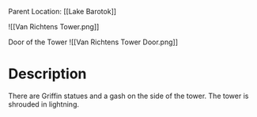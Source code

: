 Parent Location: [[Lake Barotok]]

![[Van Richtens Tower.png]]

Door of the Tower
![[Van Richtens Tower Door.png]] 
# Description
There are Griffin statues and a gash on the side of the tower.
The tower is shrouded in lightning. 